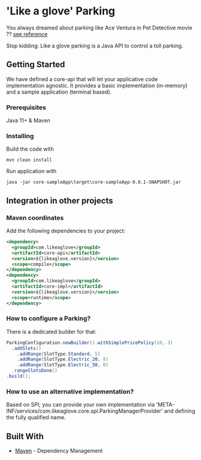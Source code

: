 # 'Like a glove' Parking

You always dreamed about parking like Ace Ventura in Pet Detective movie ?? [see reference](https://www.youtube.com/watch?v=3nOxdKcqC_I)

Stop kidding: Like a glove parking is a Java API to control a toll parking.

## Getting Started

We have defined a core-api that will let your applicative code implementation agnostic.
It provides a basic implementation (in-memory) and a sample application (terminal based).

### Prerequisites

Java 11+ & Maven

### Installing

Build the code with

```
mvn clean install
```

Run application with

```
java -jar core-sampleApp\target\core-sampleApp-0.0.1-SNAPSHOT.jar
```

## Integration in other projects

### Maven coordinates

Add the following dependencies to your project:

```xml
<dependency>
  <groupId>com.likeaglove</groupId>
  <artifactId>core-api</artifactId>
  <version>${likeaglove.version}</version>
  <scope>compile</scope>
</dependency>
<dependency>
  <groupId>com.likeaglove</groupId>
  <artifactId>core-impl</artifactId>
  <version>${likeaglove.version}</version>
  <scope>runtime</scope>
</dependency>
```

### How to configure a Parking?

There is a dedicated builder for that:

```java
ParkingConfiguration.newBuilder().withSimplePricePolicy(10, 3)
  .addSlots()
    .addRange(SlotType.Standard, 5)
    .addRange(SlotType.Electric_20, 8)
    .addRange(SlotType.Electric_50, 8)
  .rangeSlotsDone()
.build();
```

### How to use an alternative implementation?

Based on SPI; you can provide your own implementation via 'META-INF/services/com.likeaglove.core.spi.ParkingManagerProvider' and defining the fully qualified name.

## Built With

* [Maven](https://maven.apache.org/) - Dependency Management

